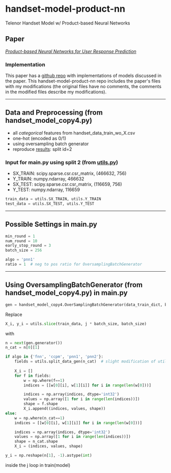 # handset-model-product-nn
Telenor Handset Model w/ Product-based Neural Networks

## Paper
[_Product-based Neural Networks for User Response Prediction_][paper]

### Implementation
This paper has a [github repo][repo] with implementations of models discussed in the paper. This handset-model-product-nn repo includes the paper's files with my modifications (the original files have no comments, the comments in the modified files describe my modifications).

[paper]: https://arxiv.org/pdf/1611.00144.pdf
[repo]: https://github.com/Atomu2014/product-nets

---
## Data and Preprocessing (from handset_model_copy4.py)
* all _categorical_ features from handset_data_train_wo_X.csv
* one-hot (encoded as 0/1)
* using oversampling batch generator
* reproduce [results][results]: split id=2

[results]: https://github.com/chen10an/handset-model-product-nn/blob/master/split2_results.md

### Input for main.py using split 2 (from [utils.py][utils])
* SX_TRAIN: scipy.sparse.csr.csr_matrix, (466632, 756)
* Y_TRAIN: numpy.ndarray, 466632
* SX_TEST: scipy.sparse.csr.csr_matrix, (116659, 756)
* Y_TEST: numpy.ndarray, 116659

```py
train_data = utils.SX_TRAIN, utils.Y_TRAIN
test_data = utils.SX_TEST, utils.Y_TEST
```
[utils]: https://github.com/chen10an/handset-model-product-nn/blob/master/product_nets_master/python/utils.py

---
## Possible Settings in main.py
```py
min_round = 1
num_round = 10
early_stop_round = 3
batch_size = 256

algo = 'pnn1'
ratio = 1  # neg to pos ratio for OversamplingBatchGenerator
```

---
## Using OversamplingBatchGenerator (from handset_model_copy4.py) in main.py
```py
gen = handset_model_copy4.OverSamplingBatchGenerator(data_train_dict, batch_size=batch_size, r=1)
```
Replace 
```py
X_i, y_i = utils.slice(train_data, j * batch_size, batch_size)
``` 
with
```py
n = next(gen.generator())
n_cat = n[0][1]

if algo in {'fnn', 'ccpm', 'pnn1', 'pnn2'}:
    fields = utils.split_data_gen(n_cat)  # slight modification of utils.split_data
    
    X_i = []
    for f in fields:
        w = np.where(f==1)
        indices = [[w[0][i], w[1][i]] for i in range(len(w[0]))]

        indices = np.array(indices, dtype='int32')
        values = np.array([1 for i in range(len(indices))])
        shape = f.shape
        X_i.append((indices, values, shape))
else:
    w = np.where(n_cat==1)
    indices = [[w[0][i], w[1][i]] for i in range(len(w[0]))]

    indices = np.array(indices, dtype='int32')
    values = np.array([1 for i in range(len(indices))])
    shape = n_cat.shape
    X_i = (indices, values, shape)

y_i = np.reshape(n[1], -1).astype(int)
```
inside the j loop in train(model)
